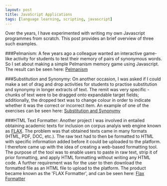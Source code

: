 ```yaml
---
layout: post
title: JavaScript Applications
tags: [language learning, scripting, javascript]
---
```


Over the years, I have experimented with writing my own Javascript programmes from scratch. This post provides an brief overview of three such examples.

###Pelmanism:
A few years ago a colleague wanted an interactive game-like activity for students to test their memory of pairs of synonymous words. So I set about making a simple Pelmanism memory game using Javascript. The result can be seen here: [Pelmanism](http://qmlanguagecentre.on-rev.com/samples/pelmanism.html)

###Substitution and Synonymy:
On another occasion, I was asked if I could make a set of drag and drop activities for students to practise substitution and synonymy in longer extracts of text. The remit was very specific - chunks of text were to be dragged onto expandable target fields; additionally, the dropped text was to change colour in order to indicate whether it was the correct or incorrect item. An example of one of the exercises can be seen here: 
[Substitution and Synonymy](http://qmlanguagecentre.on-rev.com/substitution-synonymy/subsyn1.html)

###HTML Text Formatter:
Another project I was involved in entailed obtaining academic texts for inclusion on corpus analyis web engine known as [FLAX](http://flax.nzdl.org/greenstone3/flax). The problem was that obtained texts came in many formats (HTML, PDF, DOC, etc.). The raw text had to then be formatted to HTML with specific information added before it could be uploaded to the platform. I therefore came up with the idea of creating a web-based formatting tool. The purpose of the tool was to enable users to paste in raw text, strip it of prior formatting, and apply HTML formatting without writing any HTML code. A further requirement was for the user to then download the formatted file as an HTML file to upload to the platform. The product became known as the 'FLAX Formatter', and can be seen here: [Flax Formatter](http://qmlanguagecentre.on-rev.com/flaxapps/flax-formatter-v3/)
